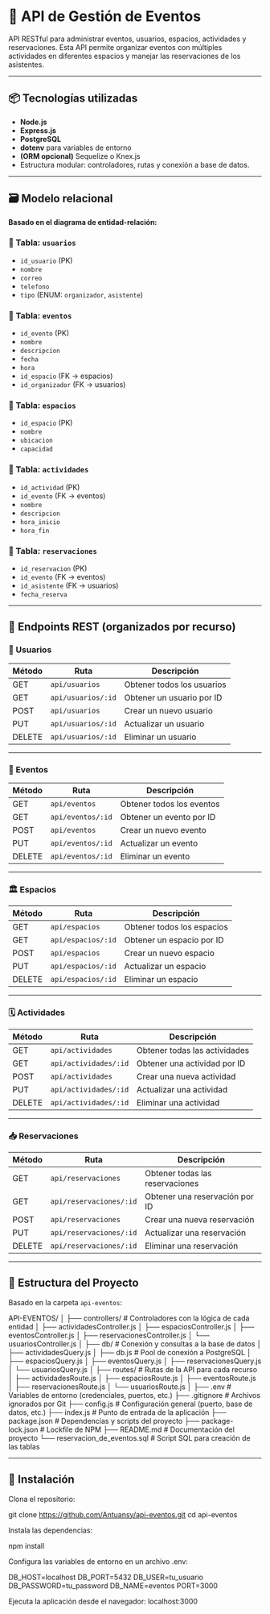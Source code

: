 # 🎯 API de Gestión de Eventos

API RESTful para administrar eventos, usuarios, espacios, actividades y reservaciones. Esta API permite organizar eventos con múltiples actividades en diferentes espacios y manejar las reservaciones de los asistentes.

---

## 📦 Tecnologías utilizadas

- **Node.js**
- **Express.js**
- **PostgreSQL**
- **dotenv** para variables de entorno
- **(ORM opcional)** Sequelize o Knex.js
- Estructura modular: controladores, rutas y conexión a base de datos.

---

## 🗃️ Modelo relacional

**Basado en el diagrama de entidad-relación:**

### 🔹 Tabla: `usuarios`
- `id_usuario` (PK)
- `nombre`
- `correo`
- `telefono`
- `tipo` (ENUM: `organizador`, `asistente`)

### 🔹 Tabla: `eventos`
- `id_evento` (PK)
- `nombre`
- `descripcion`
- `fecha`
- `hora`
- `id_espacio` (FK → espacios)
- `id_organizador` (FK → usuarios)

### 🔹 Tabla: `espacios`
- `id_espacio` (PK)
- `nombre`
- `ubicacion`
- `capacidad`

### 🔹 Tabla: `actividades`
- `id_actividad` (PK)
- `id_evento` (FK → eventos)
- `nombre`
- `descripcion`
- `hora_inicio`
- `hora_fin`

### 🔹 Tabla: `reservaciones`
- `id_reservacion` (PK)
- `id_evento` (FK → eventos)
- `id_asistente` (FK → usuarios)
- `fecha_reserva`

---

## 🔗 Endpoints REST (organizados por recurso)

### 👤 Usuarios

| Método | Ruta                 | Descripción                     |
|--------|----------------------|---------------------------------|
| GET    | `api/usuarios`       | Obtener todos los usuarios      |
| GET    | `api/usuarios/:id`   | Obtener un usuario por ID       |
| POST   | `api/usuarios`       | Crear un nuevo usuario          |
| PUT    | `api/usuarios/:id`   | Actualizar un usuario           |
| DELETE | `api/usuarios/:id`   | Eliminar un usuario             |

---

### 📅 Eventos

| Método | Ruta                 | Descripción                         |
|--------|----------------------|-------------------------------------|
| GET    | `api/eventos`        | Obtener todos los eventos           |
| GET    | `api/eventos/:id`    | Obtener un evento por ID            |
| POST   | `api/eventos`        | Crear un nuevo evento               |
| PUT    | `api/eventos/:id`    | Actualizar un evento                |
| DELETE | `api/eventos/:id`    | Eliminar un evento                  |

---

### 🏛️ Espacios

| Método | Ruta                 | Descripción                         |
|--------|----------------------|-------------------------------------|
| GET    | `api/espacios`       | Obtener todos los espacios          |
| GET    | `api/espacios/:id`   | Obtener un espacio por ID           |
| POST   | `api/espacios`       | Crear un nuevo espacio              |
| PUT    | `api/espacios/:id`   | Actualizar un espacio               |
| DELETE | `api/espacios/:id`   | Eliminar un espacio                 |

---

### 🗓️ Actividades

| Método | Ruta                      | Descripción                         |
|--------|---------------------------|-------------------------------------|
| GET    | `api/actividades`         | Obtener todas las actividades       |
| GET    | `api/actividades/:id`     | Obtener una actividad por ID        |
| POST   | `api/actividades`         | Crear una nueva actividad           |
| PUT    | `api/actividades/:id`     | Actualizar una actividad            |
| DELETE | `api/actividades/:id`     | Eliminar una actividad              |

---

### 📥 Reservaciones

| Método | Ruta                         | Descripción                              |
|--------|------------------------------|------------------------------------------|
| GET    | `api/reservaciones`          | Obtener todas las reservaciones          |
| GET    | `api/reservaciones/:id`      | Obtener una reservación por ID           |
| POST   | `api/reservaciones`          | Crear una nueva reservación              |
| PUT    | `api/reservaciones/:id`      | Actualizar una reservación               |
| DELETE | `api/reservaciones/:id`      | Eliminar una reservación                 |

---

## 📁 Estructura del Proyecto

Basado en la carpeta `api-eventos`:

API-EVENTOS/
│
├── controllers/              # Controladores con la lógica de cada entidad
│   ├── actividadesController.js
│   ├── espaciosController.js
│   ├── eventosController.js
│   ├── reservacionesController.js
│   └── usuariosController.js
│
├── db/                       # Conexión y consultas a la base de datos
│   ├── actividadesQuery.js
│   ├── db.js                 # Pool de conexión a PostgreSQL
│   ├── espaciosQuery.js
│   ├── eventosQuery.js
│   ├── reservacionesQuery.js
│   └── usuariosQuery.js
│
├── routes/                   # Rutas de la API para cada recurso
│   ├── actividadesRoute.js
│   ├── espaciosRoute.js
│   ├── eventosRoute.js
│   ├── reservacionesRoute.js
│   └── usuariosRoute.js
│
├── .env                      # Variables de entorno (credenciales, puertos, etc.)
├── .gitignore                # Archivos ignorados por Git
├── config.js                 # Configuración general (puerto, base de datos, etc.)
├── index.js                  # Punto de entrada de la aplicación
├── package.json              # Dependencias y scripts del proyecto
├── package-lock.json         # Lockfile de NPM
├── README.md                 # Documentación del proyecto
└── reservacion_de_eventos.sql  # Script SQL para creación de las tablas


---

## 🚀 Instalación

 Clona el repositorio:

git clone https://github.com/Antuansy/api-eventos.git
cd api-eventos

Instala las dependencias:

npm install

Configura las variables de entorno en un archivo .env:

DB_HOST=localhost
DB_PORT=5432
DB_USER=tu_usuario
DB_PASSWORD=tu_password
DB_NAME=eventos
PORT=3000

Ejecuta la aplicación desde el navegador:
localhost:3000
